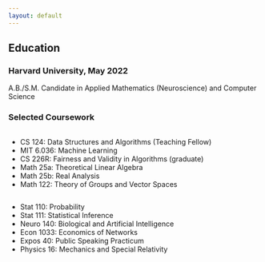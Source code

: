 ```yaml
---
layout: default
---
```

<!-- <a href = "" target = "_blank"> </a> -->
## Education
### Harvard University, May 2022
A.B./S.M. Candidate in Applied Mathematics (Neuroscience) and Computer Science

### Selected Coursework 
<div class="row">
  <div class="column">
  	<ul>
  		<li>CS 124: Data Structures and Algorithms (Teaching Fellow)</li>
  		<li>MIT 6.036: Machine Learning</li>
  		<li>CS 226R: Fairness and Validity in Algorithms (graduate)</li>
  		<li>Math 25a: Theoretical Linear Algebra</li>
  		<li>Math 25b: Real Analysis</li>
   		<li>Math 122: Theory of Groups and Vector Spaces</li>
  	</ul>
  </div>
  <div class="column">
  	<ul>
  		<li>Stat 110: Probability</li>
  		<li>Stat 111: Statistical Inference</li>
  		<li>Neuro 140: Biological and Artificial Intelligence</li>
  		<li>Econ 1033: Economics of Networks</li>
  		<li>Expos 40: Public Speaking Practicum</li>
  		<li>Physics 16: Mechanics and Special Relativity</li>
  	</ul>
  </div>
</div>